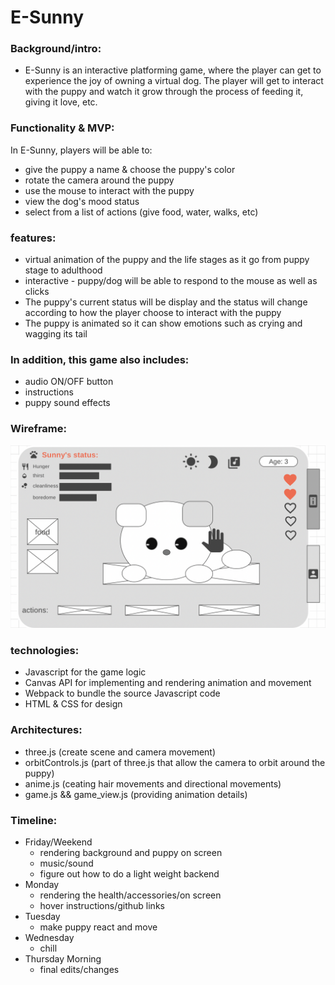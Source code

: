 # E-Sunny 

### Background/intro:

- E-Sunny is an interactive platforming game, where the player can get to experience the joy of owning a virtual dog. The player will get to interact with the puppy and watch it grow through the process of feeding it, giving it love, etc. 

### Functionality & MVP:
In E-Sunny, players will be able to:
- give the puppy a name & choose the puppy's color
- rotate the camera around the puppy 
- use the mouse to interact with the puppy 
- view the dog's mood status
- select from a list of actions (give food, water, walks, etc)

### features: 
- virtual animation of the puppy and the life stages as it go from puppy stage to adulthood
- interactive - puppy/dog will be able to respond to the mouse as well as clicks 
- The puppy's current status will be display and the status will change according to how the player choose to interact with the puppy
- The puppy is animated so it can show emotions such as crying and wagging its tail

### In addition, this game also includes:
- audio ON/OFF button
- instructions  
- puppy sound effects

### Wireframe: 
![Alt text](./wireframe.png?raw=true "Sunny's wireframe")

### technologies:
- Javascript for the game logic 
- Canvas API for implementing and rendering animation and movement
- Webpack to bundle the source Javascript code 
- HTML & CSS for design 

### Architectures:
- three.js (create scene and camera movement)
- orbitControls.js (part of three.js that allow the camera to orbit around the puppy)
- anime.js (ceating hair movements and directional movements)
- game.js && game_view.js (providing animation details)

### Timeline: 
- Friday/Weekend
    - rendering background and puppy on screen
    - music/sound 
    - figure out how to do a light weight backend
- Monday
    - rendering the health/accessories/on screen
    - hover instructions/github links
- Tuesday
    - make puppy react and move 
- Wednesday
    - chill
- Thursday Morning 
    - final edits/changes
